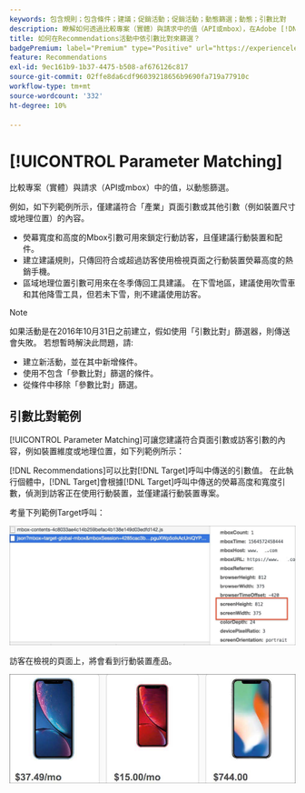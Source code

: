 ```yaml
---
keywords: 包含規則；包含條件；建議；促銷活動；促銷活動；動態篩選；動態；引數比對
description: 瞭解如何透過比較專案（實體）與請求中的值（API或mbox），在Adobe [!DNL Target] Recommendations中動態篩選。
title: 如何在Recommendations活動中依引數比對來篩選？
badgePremium: label="Premium" type="Positive" url="https://experienceleague.adobe.com/docs/target/using/introduction/intro.html?lang=zh-Hant#premium newtab=true" tooltip="檢視Target Premium包含的內容。"
feature: Recommendations
exl-id: 9ec161b9-1b37-4475-b508-af676126c817
source-git-commit: 02ffe8da6cdf96039218656b9690fa719a77910c
workflow-type: tm+mt
source-wordcount: '332'
ht-degree: 10%

---
```


# [!UICONTROL Parameter Matching]

比較專案（實體）與請求（API或mbox）中的值，以動態篩選。

例如，如下列範例所示，僅建議符合「產業」頁面引數或其他引數（例如裝置尺寸或地理位置）的內容。

* 熒幕寬度和高度的Mbox引數可用來鎖定行動訪客，且僅建議行動裝置和配件。
* 建立建議規則，只傳回符合或超過訪客使用檢視頁面之行動裝置熒幕高度的熱銷手機。
* 區域地理位置引數可用來在冬季傳回工具建議。 在下雪地區，建議使用吹雪車和其他降雪工具，但若未下雪，則不建議使用訪客。

>[!NOTE]
>
>如果活動是在2016年10月31日之前建立，假如使用「引數比對」篩選器，則傳送會失敗。 若想暫時解決此問題，請:
>
>* 建立新活動，並在其中新增條件。
>* 使用不包含「參數比對」篩選的條件。
>* 從條件中移除「參數比對」篩選。

## 引數比對範例

[!UICONTROL Parameter Matching]可讓您建議符合頁面引數或訪客引數的內容，例如裝置維度或地理位置，如下列範例所示：

[!DNL Recommendations]可以比對[!DNL Target]呼叫中傳送的引數值。 在此執行個體中，[!DNL Target]會根據[!DNL Target]呼叫中傳送的熒幕高度和寬度引數，偵測到訪客正在使用行動裝置，並僅建議行動裝置專案。

考量下列範例Target呼叫：

![目標呼叫](/help/main/c-recommendations/c-algorithms/assets/example-target-call-2.png)

訪客在檢視的頁面上，將會看到行動裝置產品。

![行動裝置產品](/help/main/c-recommendations/c-algorithms/assets/phones.png)
